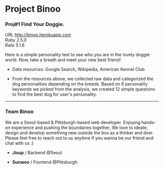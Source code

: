 # Project Binoo

### Proj#1 Find Your Doggie.

URL http://binoo.herokuapp.com<br>
Ruby 2.5.0 <br>
Rails 5.1.6 <br>

 Here is a simple personality test to see who you are in the lovely doggie world. Now, take a breath and meet your new best friend! 

 * Data resources: Google Search, Wikipedia, American Kennel Club

 * From the resources above, we collected raw data and categorized the dog personalities depending on the breeds. Based on 6 personality keywords we picked from the analysis, we created 12 simple questions to find the best dog for user's personality.

***

### Team Binoo

We are a Seoul-based & Pittsburgh-based web developer. Enjoying hands-on experience and pushing the boundaries together, We love to ideate, design and develop something new outside the box as a thinker and doer. Please feel free to reach out to us anytime if you wanna be our friend and chat with us :)

 * **Jisup**  / Backend @Seoul

 * **Sunwoo**  / Frontend @Pittsburgh

